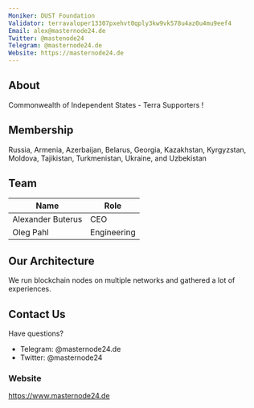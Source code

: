 ```yaml
---
Moniker: DUST Foundation
Validator: terravaloper13307pxehvt0qply3kw9vk578u4az0u4mu9eef4
Email: alex@masternode24.de
Twitter: @mastenode24
Telegram: @masternode24.de
Website: https://masternode24.de
---
```



## About 
Commonwealth of Independent States - Terra Supporters !

## Membership
Russia, Armenia, Azerbaijan, Belarus, Georgia, Kazakhstan, Kyrgyzstan, Moldova, Tajikistan, Turkmenistan, Ukraine, and Uzbekistan

## Team

| Name              | Role            |
| ----------------- | --------------- |
| Alexander Buterus | CEO             |
| Oleg Pahl         | Engineering     |

## Our Architecture
We run blockchain nodes on multiple networks and gathered a lot of experiences.<br>

## Contact Us

Have questions?

- Telegram: @masternode24.de
- Twitter: @masternode24 

### Website

https://www.masternode24.de
